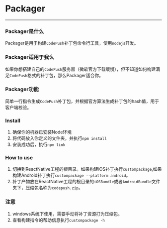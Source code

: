 # Packager
---
### Packager是什么   
Packager是用于构建`CodePush`补丁包命令行工具，使用`nodejs`开发。
### Packager适用于我么
如果你想搭建自己的`CodePush`服务器（微软官方下载缓慢），但不知道如何构建满足`CodePush`格式的补丁包，那么Packager适合你。
### Packager功能
简单一行指令生成`CodePush`补丁包，并根据官方算法生成补丁包的hash值，用于客户端校验。
### Install
1. 确保你的机器已安装Node环境
2. 将代码放入你定义的文件夹，并执行`npm install`
3. 安装成功后，执行`npm link`
### How to use
1. 切换到ReactNative工程的根目录。如果构建iOS补丁执行`custompackage`,如果构建Android补丁执行`custompackage --platform android`。
2. 补丁产物放在ReactNative工程的根目录的`iOSBundle`或者`AndroidBundle`文件夹下，压缩包名称为`codepush.zip`。
### 注意
1. windows系统下使用，需要手动将补丁资源打为压缩包。
2. 查看构建指令的帮助信息执行`custompackage -h`
